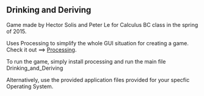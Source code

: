 ## Drinking and Deriving

Game made by Hector Solis and Peter Le for Calculus
BC class in the spring of 2015. 

Uses Processing to simplify the whole GUI situation for
creating a game. 
Check it out ==> [Processing](\https://processing.org/ "Processing").

To run the game, simply install processing and run the main file
Drinking_and_Deriving

Alternatively, use the provided application files provided for your
specfic Operating System.